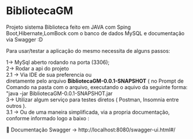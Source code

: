 # BibliotecaGM
Projeto sistema Biblioteca feito em JAVA com Sping Boot,Hibernate,LomBock com o banco de dados MySQL e documentação via Swagger :D

Para usar/testar a aplicação do mesmo necessita de alguns passos:

1-> MySql aberto rodando na porta (3306);
<br>
2-> Rodar a api do projeto 
<br>
2.1 -> Via IDE de sua preferencia 
    ou 
  <br>
    diretamente pelo arquivo **BibliotecaGM-0.0.1-SNAPSHOT** ( no Prompt de Comando na pasta com o arquivo, executando o aquivo da seguinte forma: "java -jar                    BibliotecaGM-0.0.1-SNAPSHOT.jar
<br>
3-> Utilizar algum serviço para testes diretos ( Postman, Insomnia entre outros ).
<br>
3.1 -> Ou de uma maneira simplificada, via a propria documentação, conforme informado logo a baixo :


📃 Documentação Swagger -> http://localhost:8080/swagger-ui.html#/
